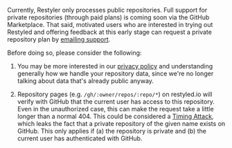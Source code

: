 Currently, Restyler only processes public repositories. Full support for private repositories (through paid plans) is coming soon via the GitHub Marketplace. That said, motivated users who are interested in trying out Restyled and offering feedback at this early stage can request a private repository plan by [emailing support](mailto:support@restyled.io).

Before doing so, please consider the following:

1. You may be more interested in our [privacy policy](https://restyled.io/privacy-policy) and understanding generally how we handle your repository data, since we're no longer talking about data that's already public anyway.

1. Repository pages (e.g. `/gh/:owner/repos/:repo/*`) on restyled.io will verify with GitHub that the current user has access to this repository. Even in the unauthorized case, this can make the request take a little longer than a normal 404. This could be considered a [Timing Attack](https://en.wikipedia.org/wiki/Timing_attack), which leaks the fact that a private repository of the given name exists on GitHub. This only applies if (a) the repository is private and (b) the current user has authenticated with GitHub.

